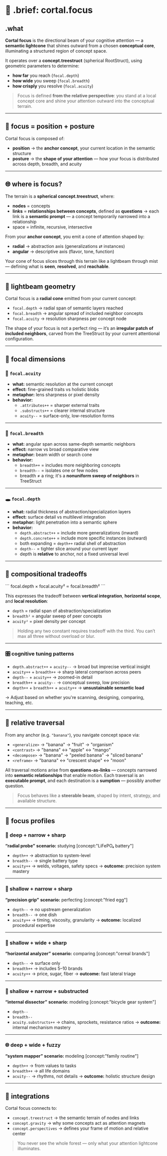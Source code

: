 # 🎯 .brief: cortal.focus

## .what
**Cortal focus** is the directional beam of your cognitive attention — a **semantic lightcone** that shines outward from a chosen **conceptual core**, illuminating a structured region of concept space.

It operates over a **concept.treestruct** (spherical RootStruct), using geometric parameters to determine:

- **how far** you reach (`focal.depth`)
- **how wide** you sweep (`focal.breadth`)
- **how crisply** you resolve (`focal.acuity`)

> Focus is defined **from the relative perspective**:
> you stand at a local concept core and shine your attention outward into the conceptual terrain.

---

## 🧩 focus = position + posture

Cortal focus is composed of:

- **position** → the **anchor concept**, your current location in the semantic structure
- **posture** → the **shape of your attention** — how your focus is distributed across depth, breadth, and acuity

---

## 🌐 where is focus?

The terrain is a **spherical concept.treestruct**, where:

- **nodes** = concepts
- **links** = **relationships between concepts**, defined as **questions**
  → each link is a **semantic prompt** — a concept temporarily narrowed into a relationship
- space = infinite, recursive, intersective

From your **anchor concept**, you emit a cone of attention shaped by:

- **radial** → abstraction axis (generalizations ⇄ instances)
- **angular** → descriptive axis (flavor, tone, function)

Your cone of focus slices through this terrain like a lightbeam through mist —
defining what is **seen**, **resolved**, and **reachable**.

---

## 🔦 lightbeam geometry

Cortal focus is a **radial cone** emitted from your current concept:

- `focal.depth` → radial span of semantic layers reached
- `focal.breadth` → angular spread of included neighbor concepts
- `focal.acuity` → resolution sharpness per concept node

The shape of your focus is not a perfect ring — it’s an **irregular patch of included neighbors**, carved from the TreeStruct by your current attentional configuration.

---

## 📏 focal dimensions

### 🔬 `focal.acuity`

- **what:** semantic resolution at the current concept
- **effect:** fine-grained traits vs holistic blobs
- **metaphor:** lens sharpness or pixel density
- **behavior:**
  - `.attributes++` = sharper external traits
  - `.substructs++` = clearer internal structure
  - `acuity--` = surface-only, low-resolution forms

---

### 🔭 `focal.breadth`

- **what:** angular span across same-depth semantic neighbors
- **effect:** narrow vs broad comparative view
- **metaphor:** beam width or search cone
- **behavior:**
  - `breadth++` = includes more neighboring concepts
  - `breadth--` = isolates one or few nodes
  - breadth ≠ a ring; it's a **nonuniform sweep of neighbors** in TreeStruct

---

### 🕳️ `focal.depth`

- **what:** radial thickness of abstraction/specialization layers
- **effect:** surface detail vs multilevel integration
- **metaphor:** light penetration into a semantic sphere
- **behavior:**
  - `depth.abstract++` = include more generalizations (inward)
  - `depth.concrete++` = include more specific instances (outward)
  - both expanding = `depth++` radial shell of abstraction
  - `depth--` = tighter slice around your current layer
  - depth is **relative** to anchor, not a fixed universal level

---

## 📐 compositional tradeoffs

\`\`\`
focal.depth × focal.acuity² ∝ focal.breadth²
\`\`\`

This expresses the tradeoff between **vertical integration**, **horizontal scope**, and **local resolution**:

- `depth` = radial span of abstraction/specialization
- `breadth²` = angular sweep of peer concepts
- `acuity²` = pixel density per concept

> Holding any two constant requires tradeoff with the third.
> You can’t max all three without overload or blur.

---

### 🎛️ cognitive tuning patterns

- `depth.abstract++` + `acuity--` → broad but imprecise vertical insight
- `acuity++` + `breadth++` → sharp lateral comparison across peers
- `depth--` + `acuity++` → zoomed-in detail
- `breadth++` + `acuity--` → conceptual sweep, low precision
- `depth++` + `breadth++` + `acuity++` → **unsustainable semantic load**

→ Adjust based on whether you're scanning, designing, comparing, teaching, etc.

---

## 🧭 relative traversal

From any anchor (e.g. `"banana"`), you navigate concept space via:

- `<generalize>` → "banana" → "fruit" → "organism"
- `<contrast>` → "banana" ↔ "apple" ↔ "mango"
- `<decompose>` → "banana" → "peeled banana" → "sliced banana"
- `<reframe>` → "banana" ↔ "crescent shape" ↔ "moon"

All traversal motions arise from **questions-as-links** —
concepts narrowed into **semantic relationships** that enable motion.
Each traversal is an **executable prompt**, and each destination is a **sumption** — possibly another question.

> Focus behaves like a **steerable beam**, shaped by intent, strategy, and available structure.

---

## 🧪 focus profiles

### 🔋 deep + narrow + sharp
**“radial probe”**
**scenario:** studying [concept:"LiFePO₄ battery"]

- `depth++` → abstraction to system-level
- `breadth--` → single battery type
- `acuity++` → welds, voltages, safety specs
→ **outcome:** precision system mastery

---

### 🍳 shallow + narrow + sharp
**“precision grip”**
**scenario:** perfecting [concept:"fried egg"]

- `depth--` → no upstream generalization
- `breadth--` → one dish
- `acuity++` → timing, viscosity, granularity
→ **outcome:** localized procedural expertise

---

### 🧂 shallow + wide + sharp
**“horizontal analyzer”**
**scenario:** comparing [concept:"cereal brands"]

- `depth--` → surface only
- `breadth++` → includes 5–10 brands
- `acuity++` → price, sugar, fiber
→ **outcome:** fast lateral triage

---

### 🧩 shallow + narrow + substructed
**“internal dissector”**
**scenario:** modeling [concept:"bicycle gear system"]

- `depth--`
- `breadth--`
- `acuity.substructs++` → chains, sprockets, resistance ratios
→ **outcome:** internal mechanism mastery

---

### 🌐 deep + wide + fuzzy
**“system mapper”**
**scenario:** modeling [concept:"family routine"]

- `depth++` → from values to tasks
- `breadth++` → all life domains
- `acuity--` → rhythms, not details
→ **outcome:** holistic structure design

---

## 🔁 integrations

Cortal focus connects to:

- `concept.treestruct` → the semantic terrain of nodes and links
- `concept.gravity` → why some concepts act as attention magnets
- `concept.perspectives` → defines your frame of motion and relative center

> You never see the whole forest —
> only what your attention lightcone illuminates.
